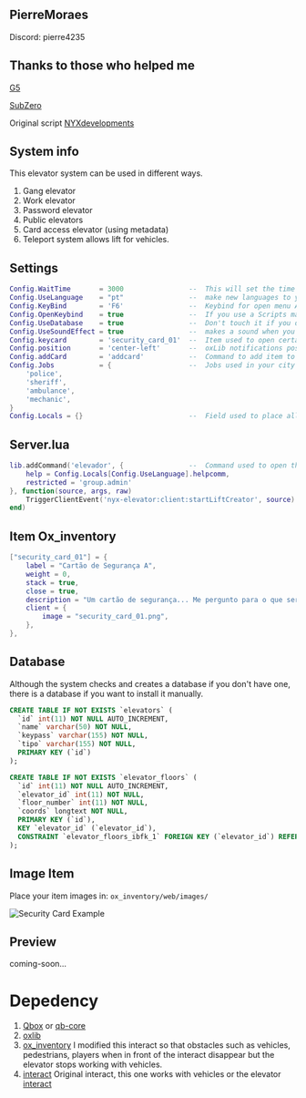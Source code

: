 ##  PierreMoraes
Discord: pierre4235

##  Thanks to those who helped me
[G5](https://github.com/ggfto)

[SubZero](https://github.com/SubZer0GLX)


Original script
[NYXdevelopments](https://github.com/NYXdevelopments/nyx-elevator/)

##  System info
This elevator system can be used in different ways.
1. Gang elevator
2. Work elevator
3. Password elevator
4. Public elevators
5. Card access elevator (using metadata)
6. Teleport system allows lift for vehicles.

##  Settings 
```lua
Config.WaitTime       = 3000                --  This will set the time for the ProgressBar | 1000 = 1 second
Config.UseLanguage    = "pt"                --  make new languages to your own likng
Config.KeyBind        = 'F6'                --  Keybind for open menu Admin
Config.OpenKeybind    = true                --  If you use a Scripts management menu, disable this option.
Config.UseDatabase    = true                --  Don't touch it if you don't know what you're doing
Config.UseSoundEffect = true                --  makes a sound when you use elevator Note: still a work in progress
Config.keycard        = 'security_card_01'  --  Item used to open certain elevators
Config.position       = 'center-left'       --  oxLib notifications position
Config.addCard        = 'addcard'           --  Command to add item to inventory
Config.Jobs           = {                   --  Jobs used in your city to avoid conflict with card metadata security_card_01
    'police',
    'sheriff',
    'ambulance',
    'mechanic',
}
Config.Locals = {}                          --  Field used to place all the translation for your language
``` 


##  Server.lua
```lua
lib.addCommand('elevador', {                --  Command used to open the menu in Scripts management menu
    help = Config.Locals[Config.UseLanguage].helpcomm,
    restricted = 'group.admin'
}, function(source, args, raw)
    TriggerClientEvent('nyx-elevator:client:startLiftCreator', source)
end)
```

##  Item Ox_inventory
```lua
["security_card_01"] = {
    label = "Cartão de Segurança A",
    weight = 0,
    stack = true,
    close = true,
    description = "Um cartão de segurança... Me pergunto para o que serve",
    client = {
        image = "security_card_01.png",
    },
},
```

##  Database
Although the system checks and creates a database if you don't have one, there is a database if you want to install it manually.
```sql
CREATE TABLE IF NOT EXISTS `elevators` (
  `id` int(11) NOT NULL AUTO_INCREMENT,
  `name` varchar(50) NOT NULL,
  `keypass` varchar(155) NOT NULL,
  `tipo` varchar(155) NOT NULL,
  PRIMARY KEY (`id`)
);

CREATE TABLE IF NOT EXISTS `elevator_floors` (
  `id` int(11) NOT NULL AUTO_INCREMENT,
  `elevator_id` int(11) NOT NULL,
  `floor_number` int(11) NOT NULL,
  `coords` longtext NOT NULL,
  PRIMARY KEY (`id`),
  KEY `elevator_id` (`elevator_id`),
  CONSTRAINT `elevator_floors_ibfk_1` FOREIGN KEY (`elevator_id`) REFERENCES `elevators` (`id`) ON DELETE CASCADE
);
```


##  Image Item
Place your item images in: `ox_inventory/web/images/`

![Security Card Example](https://imgur.com/9pZlbJ6)

##  Preview

coming-soon...



# Depedency
1. [Qbox](https://qbox-project.github.io/) or [qb-core](https://github.com/qbcore-framework/qb-core)
2. [oxlib](https://overextended.dev/ox_lib)
3. [ox_inventory](https://overextended.dev/ox_inventory)
I modified this interact so that obstacles such as vehicles, pedestrians, players when in front of the interact disappear but the elevator stops working with vehicles.
4. [interact](https://github.com/Pierremoraes-ofc/interact) 
Original interact, this one works with vehicles or the elevator
[interact](https://github.com/darktrovx/interact)